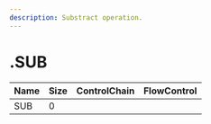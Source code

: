 ```yaml
---
description: Substract operation.
---
```


# .SUB

| Name | Size | ControlChain | FlowControl |
| :--- | :--- | :--- | :--- |
| SUB | 0 |  |  |


